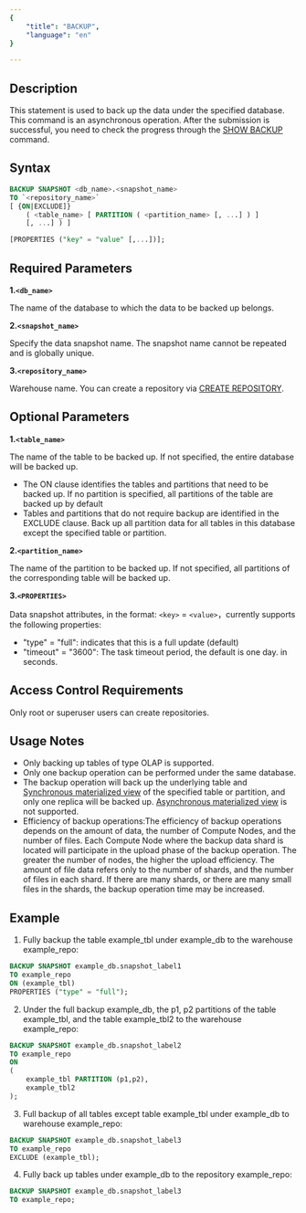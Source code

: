 ```yaml
---
{
    "title": "BACKUP",
    "language": "en"
}

---
```


<!--
Licensed to the Apache Software Foundation (ASF) under one
or more contributor license agreements.  See the NOTICE file
distributed with this work for additional information
regarding copyright ownership.  The ASF licenses this file
to you under the Apache License, Version 2.0 (the
"License"); you may not use this file except in compliance
with the License.  You may obtain a copy of the License at

  http://www.apache.org/licenses/LICENSE-2.0

Unless required by applicable law or agreed to in writing,
software distributed under the License is distributed on an
"AS IS" BASIS, WITHOUT WARRANTIES OR CONDITIONS OF ANY
KIND, either express or implied.  See the License for the
specific language governing permissions and limitations
under the License.
-->


## Description

This statement is used to back up the data under the specified database. This command is an asynchronous operation. After the submission is successful, you need to check the progress through the [SHOW BACKUP](./SHOW-BACKUP.md) command. 

## Syntax

```sql
BACKUP SNAPSHOT <db_name>.<snapshot_name>
TO `<repository_name>`
[ {ON|EXCLUDE]} 
    ( <table_name> [ PARTITION ( <partition_name> [, ...] ) ]
    [, ...] ) ]

[PROPERTIES ("key" = "value" [,...])];
```

## Required Parameters

**1.`<db_name>`**

The name of the database to which the data to be backed up belongs.

**2.`<snapshot_name>`**

Specify the data snapshot name. The snapshot name cannot be repeated and is globally unique.

**3.`<repository_name>`**

Warehouse name. You can create a repository via [CREATE REPOSITORY](./CREATE-REPOSITORY.md).

## Optional Parameters

**1.`<table_name>`**

The name of the table to be backed up. If not specified, the entire database will be backed up.

- The ON clause identifies the tables and partitions that need to be backed up. If no partition is specified, all partitions of the table are backed up by default
- Tables and partitions that do not require backup are identified in the EXCLUDE clause. Back up all partition data for all tables in this database except the specified table or partition.

**2.`<partition_name>`**

The name of the partition to be backed up. If not specified, all partitions of the corresponding table will be backed up.

**3.`<PROPERTIES>`**

Data snapshot attributes, in the format: `<key>` = `<value>`，currently supports the following properties:

- "type" = "full": indicates that this is a full update (default)
- "timeout" = "3600": The task timeout period, the default is one day. in seconds.

## Access Control Requirements

Only root or superuser users can create repositories.

## Usage Notes

- Only backing up tables of type OLAP is supported.
- Only one backup operation can be performed under the same database.
- The backup operation will back up the underlying table and [Synchronous materialized view](../../../../query/view-materialized-view/materialized-view.md) of the specified table or partition, and only one replica will be backed up. [Asynchronous materialized view](../../../../query/view-materialized-view/async-materialized-view.md) is not supported.
- Efficiency of backup operations:The efficiency of backup operations depends on the amount of data, the number of Compute Nodes, and the number of files. Each Compute Node where the backup data shard is located will participate in the upload phase of the backup operation. The greater the number of nodes, the higher the upload efficiency. The amount of file data refers only to the number of shards, and the number of files in each shard. If there are many shards, or there are many small files in the shards, the backup operation time may be increased.

## Example

1. Fully backup the table example_tbl under example_db to the warehouse example_repo:

```sql
BACKUP SNAPSHOT example_db.snapshot_label1
TO example_repo
ON (example_tbl)
PROPERTIES ("type" = "full");
```

2. Under the full backup example_db, the p1, p2 partitions of the table example_tbl, and the table example_tbl2 to the warehouse example_repo:

```sql
BACKUP SNAPSHOT example_db.snapshot_label2
TO example_repo
ON
(
    example_tbl PARTITION (p1,p2),
    example_tbl2
);
```

3. Full backup of all tables except table example_tbl under example_db to warehouse example_repo:

```sql
BACKUP SNAPSHOT example_db.snapshot_label3
TO example_repo
EXCLUDE (example_tbl);
```

4. Fully back up tables under example_db to the repository example_repo:

```sql
BACKUP SNAPSHOT example_db.snapshot_label3
TO example_repo;
```

